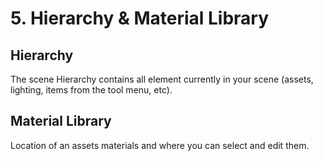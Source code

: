 <!-- import StudioOverview from './_studio_overview.md' -->

# 5. Hierarchy & Material Library
<!-- Missing partial file for tag: StudioOverview -->

## Hierarchy
The scene Hierarchy contains all element currently in your scene (assets, lighting, items from the tool menu, etc).
## Material Library
Location of an assets materials and where you can select and edit them.
